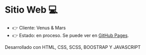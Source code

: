
# Sitio Web :computer:
- :point_right: Cliente: Venus & Mars
- :point_right: Estado: en proceso.
Se puede ver en  [GitHub Pages](noa-abraham.github.io).

Desarrollado con HTML, CSS, SCSS, BOOSTRAP Y JAVASCRIPT
